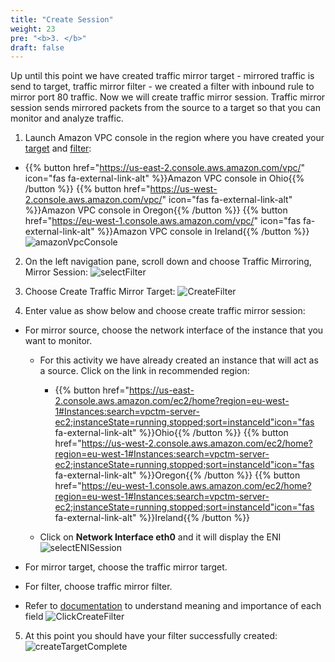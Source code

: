 ```yaml
---
title: "Create Session"
weight: 23
pre: "<b>3. </b>"
draft: false
---
```


Up until this point we have created traffic mirror target - mirrored traffic is send to target, traffic mirror filter - we created a filter with inbound rule to mirror port 80 traffic. Now we will create traffic mirror session. Traffic mirror session sends mirrored packets from the source to a target so that you can monitor and analyze traffic.


1. Launch Amazon VPC console in the region where you have created your [target](/030_module1/createtarget/) and [filter](/030_module1/createfilter/):

  * {{% button href="https://us-east-2.console.aws.amazon.com/vpc/" icon="fas fa-external-link-alt" %}}Amazon VPC console in Ohio{{% /button %}} {{% button href="https://us-west-2.console.aws.amazon.com/vpc/" icon="fas fa-external-link-alt" %}}Amazon VPC console in Oregon{{% /button %}} {{% button href="https://eu-west-1.console.aws.amazon.com/vpc/" icon="fas fa-external-link-alt" %}}Amazon VPC console in Ireland{{% /button %}}
  ![amazonVpcConsole](/images/amazonVpcConsole.png)

2. On the left navigation pane, scroll down and choose Traffic Mirroring, Mirror Session:
![selectFilter](/images/scrollDownSession.png)

3. Choose Create Traffic Mirror Target:
![CreateFilter](/images/createSession.png)

4. Enter value as show below and choose create traffic mirror session:
  * For mirror source, choose the network interface of the instance that you want to monitor.
      * For this activity we have already created an instance that will act as a source. Click on the link in recommended region:
          * {{% button href="https://us-east-2.console.aws.amazon.com/ec2/home?region=eu-west-1#Instances:search=vpctm-server-ec2;instanceState=running,stopped;sort=instanceId"icon="fas fa-external-link-alt" %}}Ohio{{% /button %}} {{% button href="https://us-west-2.console.aws.amazon.com/ec2/home?region=eu-west-1#Instances:search=vpctm-server-ec2;instanceState=running,stopped;sort=instanceId"icon="fas fa-external-link-alt" %}}Oregon{{% /button %}} {{% button href="https://eu-west-1.console.aws.amazon.com/ec2/home?region=eu-west-1#Instances:search=vpctm-server-ec2;instanceState=running,stopped;sort=instanceId"icon="fas fa-external-link-alt" %}}Ireland{{% /button %}}

      * Click on **Network Interface    eth0** and it will display the ENI
      ![selectENISession](/images/selectENISession.png)

  * For mirror target, choose the traffic mirror target.
  * For filter, choose traffic mirror filter.
  * Refer to [documentation](https://docs.aws.amazon.com/vpc/latest/mirroring/traffic-mirroring-getting-started.html#step-create-traffic-mirroing-sessions) to understand meaning and importance of each field
  ![ClickCreateFilter](/images/clickCreateSession.png)

5. At this point you should have your filter successfully created:
![createTargetComplete](/images/createSessionComplete.png)
